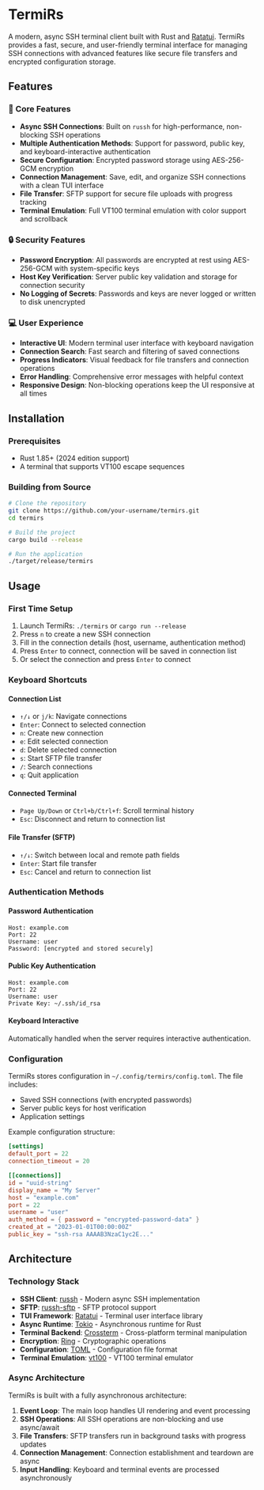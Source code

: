 # TermiRs

A modern, async SSH terminal client built with Rust and [Ratatui](https://ratatui.rs/). TermiRs provides a fast, secure, and user-friendly terminal interface for managing SSH connections with advanced features like secure file transfers and encrypted configuration storage.

## Features

### 🚀 Core Features
- **Async SSH Connections**: Built on `russh` for high-performance, non-blocking SSH operations
- **Multiple Authentication Methods**: Support for password, public key, and keyboard-interactive authentication
- **Secure Configuration**: Encrypted password storage using AES-256-GCM encryption
- **Connection Management**: Save, edit, and organize SSH connections with a clean TUI interface
- **File Transfer**: SFTP support for secure file uploads with progress tracking
- **Terminal Emulation**: Full VT100 terminal emulation with color support and scrollback

### 🔒 Security Features
- **Password Encryption**: All passwords are encrypted at rest using AES-256-GCM with system-specific keys
- **Host Key Verification**: Server public key validation and storage for connection security
- **No Logging of Secrets**: Passwords and keys are never logged or written to disk unencrypted

### 💻 User Experience
- **Interactive UI**: Modern terminal user interface with keyboard navigation
- **Connection Search**: Fast search and filtering of saved connections
- **Progress Indicators**: Visual feedback for file transfers and connection operations
- **Error Handling**: Comprehensive error messages with helpful context
- **Responsive Design**: Non-blocking operations keep the UI responsive at all times

## Installation

### Prerequisites
- Rust 1.85+ (2024 edition support)
- A terminal that supports VT100 escape sequences

### Building from Source
```bash
# Clone the repository
git clone https://github.com/your-username/termirs.git
cd termirs

# Build the project
cargo build --release

# Run the application
./target/release/termirs
```


## Usage

### First Time Setup
1. Launch TermiRs: `./termirs` or `cargo run --release`
2. Press `n` to create a new SSH connection
3. Fill in the connection details (host, username, authentication method)
4. Press `Enter` to connect, connection will be saved in connection list
5. Or select the connection and press `Enter` to connect

### Keyboard Shortcuts

#### Connection List
- `↑/↓` or `j/k`: Navigate connections
- `Enter`: Connect to selected connection
- `n`: Create new connection
- `e`: Edit selected connection
- `d`: Delete selected connection
- `s`: Start SFTP file transfer
- `/`: Search connections
- `q`: Quit application

#### Connected Terminal
- `Page Up/Down` or `Ctrl+b/Ctrl+f`: Scroll terminal history
- `Esc`: Disconnect and return to connection list

#### File Transfer (SFTP)
- `↑/↓`: Switch between local and remote path fields
- `Enter`: Start file transfer
- `Esc`: Cancel and return to connection list

### Authentication Methods

#### Password Authentication
```
Host: example.com
Port: 22
Username: user
Password: [encrypted and stored securely]
```

#### Public Key Authentication
```
Host: example.com
Port: 22
Username: user
Private Key: ~/.ssh/id_rsa
```

#### Keyboard Interactive
Automatically handled when the server requires interactive authentication.

### Configuration

TermiRs stores configuration in `~/.config/termirs/config.toml`. The file includes:
- Saved SSH connections (with encrypted passwords)
- Server public keys for host verification
- Application settings

Example configuration structure:
```toml
[settings]
default_port = 22
connection_timeout = 20

[[connections]]
id = "uuid-string"
display_name = "My Server"
host = "example.com"
port = 22
username = "user"
auth_method = { password = "encrypted-password-data" }
created_at = "2023-01-01T00:00:00Z"
public_key = "ssh-rsa AAAAB3NzaC1yc2E..."
```

## Architecture

### Technology Stack
- **SSH Client**: [russh](https://crates.io/crates/russh) - Modern async SSH implementation
- **SFTP**: [russh-sftp](https://crates.io/crates/russh-sftp) - SFTP protocol support
- **TUI Framework**: [Ratatui](https://ratatui.rs/) - Terminal user interface library
- **Async Runtime**: [Tokio](https://tokio.rs/) - Asynchronous runtime for Rust
- **Terminal Backend**: [Crossterm](https://crates.io/crates/crossterm) - Cross-platform terminal manipulation
- **Encryption**: [Ring](https://crates.io/crates/ring) - Cryptographic operations
- **Configuration**: [TOML](https://crates.io/crates/toml) - Configuration file format
- **Terminal Emulation**: [vt100](https://crates.io/crates/vt100) - VT100 terminal emulator

### Async Architecture
TermiRs is built with a fully asynchronous architecture:

1. **Event Loop**: The main loop handles UI rendering and event processing
2. **SSH Operations**: All SSH operations are non-blocking and use async/await
3. **File Transfers**: SFTP transfers run in background tasks with progress updates
4. **Connection Management**: Connection establishment and teardown are async
5. **Input Handling**: Keyboard and terminal events are processed asynchronously